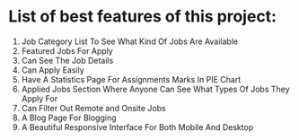 # List of best features of this project:

1. Job Category List To See What Kind Of Jobs Are Available
2. Featured Jobs For Apply
3. Can See The Job Details
4. Can Apply Easily
5. Have A Statistics Page For Assignments Marks In PIE Chart
6. Applied Jobs Section Where Anyone Can See What Types Of Jobs They Apply For
7. Can Filter Out Remote and Onsite Jobs
8. A Blog Page For Blogging
9. A Beautiful Responsive Interface For Both Mobile And Desktop
